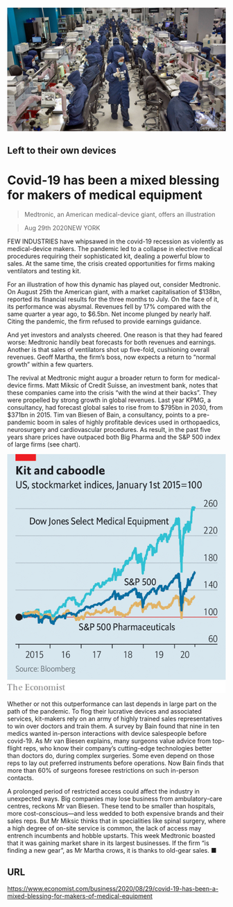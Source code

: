 ![](./images/20200829_WBP501.jpg)

## Left to their own devices

# Covid-19 has been a mixed blessing for makers of medical equipment

> Medtronic, an American medical-device giant, offers an illustration

> Aug 29th 2020NEW YORK

FEW INDUSTRIES have whipsawed in the covid-19 recession as violently as medical-device makers. The pandemic led to a collapse in elective medical procedures requiring their sophisticated kit, dealing a powerful blow to sales. At the same time, the crisis created opportunities for firms making ventilators and testing kit.

For an illustration of how this dynamic has played out, consider Medtronic. On August 25th the American giant, with a market capitalisation of $138bn, reported its financial results for the three months to July. On the face of it, its performance was abysmal. Revenues fell by 17% compared with the same quarter a year ago, to $6.5bn. Net income plunged by nearly half. Citing the pandemic, the firm refused to provide earnings guidance.

And yet investors and analysts cheered. One reason is that they had feared worse: Medtronic handily beat forecasts for both revenues and earnings. Another is that sales of ventilators shot up five-fold, cushioning overall revenues. Geoff Martha, the firm’s boss, now expects a return to “normal growth” within a few quarters.

The revival at Medtronic might augur a broader return to form for medical-device firms. Matt Miksic of Credit Suisse, an investment bank, notes that these companies came into the crisis “with the wind at their backs”. They were propelled by strong growth in global revenues. Last year KPMG, a consultancy, had forecast global sales to rise from to $795bn in 2030, from $371bn in 2015. Tim van Biesen of Bain, a consultancy, points to a pre-pandemic boom in sales of highly profitable devices used in orthopaedics, neurosurgery and cardiovascular procedures. As result, in the past five years share prices have outpaced both Big Pharma and the S&P 500 index of large firms (see chart).



![](./images/20200829_WBC308_0.png)

Whether or not this outperformance can last depends in large part on the path of the pandemic. To flog their lucrative devices and associated services, kit-makers rely on an army of highly trained sales representatives to win over doctors and train them. A survey by Bain found that nine in ten medics wanted in-person interactions with device salespeople before covid-19. As Mr van Biesen explains, many surgeons value advice from top-flight reps, who know their company’s cutting-edge technologies better than doctors do, during complex surgeries. Some even depend on those reps to lay out preferred instruments before operations. Now Bain finds that more than 60% of surgeons foresee restrictions on such in-person contacts.

A prolonged period of restricted access could affect the industry in unexpected ways. Big companies may lose business from ambulatory-care centres, reckons Mr van Biesen. These tend to be smaller than hospitals, more cost-conscious—and less wedded to both expensive brands and their sales reps. But Mr Miksic thinks that in specialities like spinal surgery, where a high degree of on-site service is common, the lack of access may entrench incumbents and hobble upstarts. This week Medtronic boasted that it was gaining market share in its largest businesses. If the firm “is finding a new gear”, as Mr Martha crows, it is thanks to old-gear sales. ■

## URL

https://www.economist.com/business/2020/08/29/covid-19-has-been-a-mixed-blessing-for-makers-of-medical-equipment
